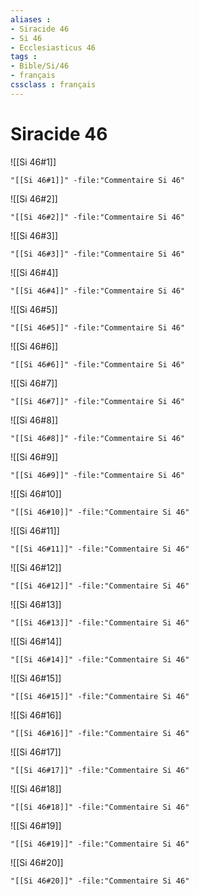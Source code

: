 ```yaml
---
aliases : 
- Siracide 46
- Si 46
- Ecclesiasticus 46
tags : 
- Bible/Si/46
- français
cssclass : français
---
```


# Siracide 46

![[Si 46#1]]

```query
"[[Si 46#1]]" -file:"Commentaire Si 46"
```

![[Si 46#2]]

```query
"[[Si 46#2]]" -file:"Commentaire Si 46"
```

![[Si 46#3]]

```query
"[[Si 46#3]]" -file:"Commentaire Si 46"
```

![[Si 46#4]]

```query
"[[Si 46#4]]" -file:"Commentaire Si 46"
```

![[Si 46#5]]

```query
"[[Si 46#5]]" -file:"Commentaire Si 46"
```

![[Si 46#6]]

```query
"[[Si 46#6]]" -file:"Commentaire Si 46"
```

![[Si 46#7]]

```query
"[[Si 46#7]]" -file:"Commentaire Si 46"
```

![[Si 46#8]]

```query
"[[Si 46#8]]" -file:"Commentaire Si 46"
```

![[Si 46#9]]

```query
"[[Si 46#9]]" -file:"Commentaire Si 46"
```

![[Si 46#10]]

```query
"[[Si 46#10]]" -file:"Commentaire Si 46"
```

![[Si 46#11]]

```query
"[[Si 46#11]]" -file:"Commentaire Si 46"
```

![[Si 46#12]]

```query
"[[Si 46#12]]" -file:"Commentaire Si 46"
```

![[Si 46#13]]

```query
"[[Si 46#13]]" -file:"Commentaire Si 46"
```

![[Si 46#14]]

```query
"[[Si 46#14]]" -file:"Commentaire Si 46"
```

![[Si 46#15]]

```query
"[[Si 46#15]]" -file:"Commentaire Si 46"
```

![[Si 46#16]]

```query
"[[Si 46#16]]" -file:"Commentaire Si 46"
```

![[Si 46#17]]

```query
"[[Si 46#17]]" -file:"Commentaire Si 46"
```

![[Si 46#18]]

```query
"[[Si 46#18]]" -file:"Commentaire Si 46"
```

![[Si 46#19]]

```query
"[[Si 46#19]]" -file:"Commentaire Si 46"
```

![[Si 46#20]]

```query
"[[Si 46#20]]" -file:"Commentaire Si 46"
```

